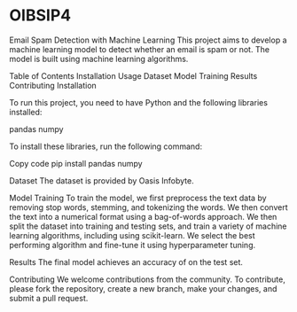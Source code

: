 # OIBSIP4
Email Spam Detection with Machine Learning
This project aims to develop a machine learning model to detect whether an email is spam or not. The model is built using machine learning algorithms.

Table of Contents
Installation
Usage
Dataset
Model Training
Results
Contributing
Installation

To run this project, you need to have Python and the following libraries installed:

pandas
numpy


To install these libraries, run the following command:

Copy code
pip install pandas numpy



Dataset
The dataset is provided by Oasis Infobyte.

Model Training
To train the model, we first preprocess the text data by removing stop words, stemming, and tokenizing the words. We then convert the text into a numerical format using a bag-of-words approach. We then split the dataset into training and testing sets, and train a variety of machine learning algorithms, including using scikit-learn. We select the best performing algorithm and fine-tune it using hyperparameter tuning.

Results
The final model achieves an accuracy of on the test set.



Contributing
We welcome contributions from the community. To contribute, please fork the repository, create a new branch, make your changes, and submit a pull request.
